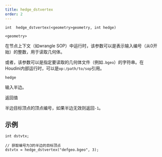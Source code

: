 ```yaml
---
title: hedge_dstvertex
order: 2
---
```

`int  hedge_dstvertex(<geometry>geometry, int hedge)`

`<geometry>`

在节点上下文（如wrangle SOP）中运行时，该参数可以是表示输入编号（从0开始）的整数，用于读取几何体。

或者，该参数可以是指定要读取的几何体文件（例如`.bgeo`）的字符串。在Houdini内部运行时，可以是`op:/path/to/sop`引用。

`hedge`

输入半边。

返回值

半边目标顶点的顶点编号，如果半边无效则返回`-1`。

## 示例

```vex
int dstvtx;

// 获取编号为3的半边的目标顶点
dstvtx = hedge_dstvertex("defgeo.bgeo", 3);

```
